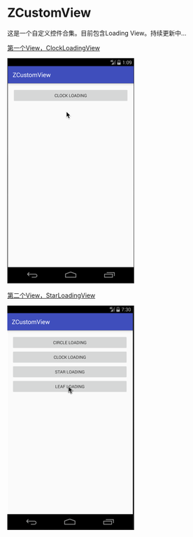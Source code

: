 # ZCustomView
这是一个自定义控件合集。目前包含Loading View。持续更新中...

[第一个View，ClockLoadingView](markdown/Android自定义动画-ClockLoadingView.md)

![展示图](capture/circle_loading.gif)

[第二个View，StarLoadingView](http://zyao89.me/2017/03/22/Android自定义动画-StarLoadingView/)

![展示图](capture/leaf_loading.gif)